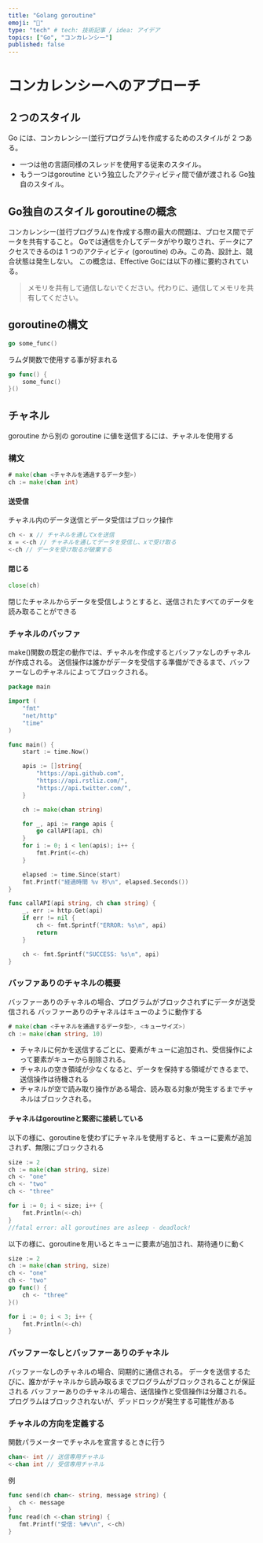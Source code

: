 ```yaml
---
title: "Golang goroutine"
emoji: "🤖"
type: "tech" # tech: 技術記事 / idea: アイデア
topics: ["Go", "コンカレンシー"]
published: false
---
```


# コンカレンシーへのアプローチ
## ２つのスタイル
Go には、コンカレンシー(並行プログラム)を作成するためのスタイルが 2 つある。
- 一つは他の言語同様のスレッドを使用する従来のスタイル。
- もう一つはgoroutine という独立したアクティビティ間で値が渡される Go独自のスタイル。

## Go独自のスタイル goroutineの概念
コンカレンシー(並行プログラム)を作成する際の最大の問題は、プロセス間でデータを共有すること。
Goでは通信を介してデータがやり取りされ、データにアクセスできるのは 1 つのアクティビティ (goroutine) のみ。この為、設計上、競合状態は発生しない。
この概念は、Effective Goには以下の様に要約されている。
>メモリを共有して通信しないでください。代わりに、通信してメモリを共有してください。

## goroutineの構文

```go
go some_func()
```

ラムダ関数で使用する事が好まれる
```go
go func() {
    some_func()
}()
```

## チャネル
goroutine から別の goroutine に値を送信するには、チャネルを使用する

### 構文
```go
# make(chan <チャネルを通過するデータ型>)
ch := make(chan int)
```

#### 送受信
チャネル内のデータ送信とデータ受信はブロック操作
```go
ch <- x // チャネルを通してxを送信
x = <-ch // チャネルを通してデータを受信し、xで受け取る
<-ch // データを受け取るが破棄する
```

#### 閉じる
```go
close(ch)
```
閉じたチャネルからデータを受信しようとすると、送信されたすべてのデータを読み取ることができる

### チャネルのバッファ
make()関数の既定の動作では、チャネルを作成するとバッファなしのチャネルが作成される。
送信操作は誰かがデータを受信する準備ができるまで、バッファーなしのチャネルによってブロックされる。

```go
package main

import (
	"fmt"
	"net/http"
	"time"
)

func main() {
	start := time.Now()

	apis := []string{
		"https://api.github.com",
		"https://api.rstliz.com/",
		"https://api.twitter.com/",
	}

	ch := make(chan string)

	for _, api := range apis {
		go callAPI(api, ch)
	}
	for i := 0; i < len(apis); i++ {
		fmt.Print(<-ch)
	}

	elapsed := time.Since(start)
	fmt.Printf("経過時間 %v 秒\n", elapsed.Seconds())
}

func callAPI(api string, ch chan string) {
	_, err := http.Get(api)
	if err != nil {
		ch <- fmt.Sprintf("ERROR: %s\n", api)
		return
	}

	ch <- fmt.Sprintf("SUCCESS: %s\n", api)
}

```

### バッファありのチャネルの概要
バッファーありのチャネルの場合、プログラムがブロックされずにデータが送受信される
バッファーありのチャネルはキューのように動作する

```go
# make(chan <チャネルを通過するデータ型>, <キューサイズ>)
ch := make(chan string, 10)
```

- チャネルに何かを送信するごとに、要素がキューに追加され、受信操作によって要素がキューから削除される。
- チャネルの空き領域が少なくなると、データを保持する領域ができるまで、送信操作は待機される
- チャネルが空で読み取り操作がある場合、読み取る対象が発生するまでチャネルはブロックされる。

#### チャネルはgoroutineと緊密に接続している

以下の様に、goroutineを使わずにチャネルを使用すると、キューに要素が追加されず、無限にブロックされる
```go
size := 2
ch := make(chan string, size)
ch <- "one"
ch <- "two"
ch <- "three"

for i := 0; i < size; i++ {
    fmt.Println(<-ch)
}
//fatal error: all goroutines are asleep - deadlock!
```

以下の様に、goroutineを用いるとキューに要素が追加され、期待通りに動く
```go
size := 2
ch := make(chan string, size)
ch <- "one"
ch <- "two"
go func() {
	ch <- "three"
}()

for i := 0; i < 3; i++ {
	fmt.Println(<-ch)
}
```

### バッファーなしとバッファーありのチャネル
 バッファーなしのチャネルの場合、同期的に通信される。 データを送信するたびに、誰かがチャネルから読み取るまでプログラムがブロックされることが保証される
 バッファーありのチャネルの場合、送信操作と受信操作は分離される。プログラムはブロックされないが、デッドロックが発生する可能性がある


 ### チャネルの方向を定義する

関数パラメーターでチャネルを宣言するときに行う
 ```go
 chan<- int // 送信専用チャネル
<-chan int // 受信専用チャネル
 ```
例
 ```go
func send(ch chan<- string, message string) {
	ch <- message
}
func read(ch <-chan string) {
    fmt.Printf("受信: %#v\n", <-ch)
}
 ```